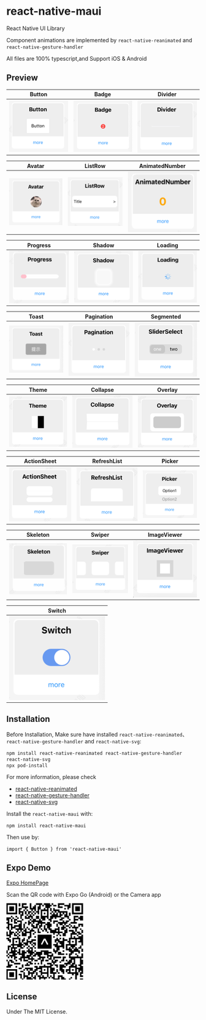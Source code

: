 # react-native-maui

React Native UI Library

Component animations are implemented by `react-native-reanimated` and `react-native-gesture-handler`

All files are 100% typescript,and Support iOS & Android

## Preview

| Button  | Badge  |  Divider  |
| ------------- | ------------- | ------------- | 
| <img src="./screenshoot/Button.png" width="250" />  | <img src="./screenshoot/Badge.png" width="250" />  |  <img src="./screenshoot/Divider.png" width="250" /> |

| Avatar  | ListRow  |  AnimatedNumber  |
| ------------- | ------------- | ------------- | 
| <img src="./screenshoot/Avatar.png" width="250" />  | <img src="./screenshoot/ListRow.png" width="250" />  |  <img src="./screenshoot/AnimatedNumber.gif" width="250" /> |

| Progress  | Shadow  |  Loading  |
| ------------- | ------------- | ------------- | 
| <img src="./screenshoot/Progress.gif" width="250" />  | <img src="./screenshoot/Shadow.png" width="250" />  |  <img src="./screenshoot/Loading.gif" width="250" /> |

| Toast  | Pagination  |  Segmented  |
| ------------- | ------------- | ------------- | 
| <img src="./screenshoot/Toast.png" width="250" />  | <img src="./screenshoot/Pagination.png" width="250" />  |  <img src="./screenshoot/Segmented.png" width="250" /> |

| Theme  | Collapse  |  Overlay  |
| ------------- | ------------- | ------------- | 
| <img src="./screenshoot/Theme.png" width="250" />  | <img src="./screenshoot/Collapse.png" width="250" />   |  <img src="./screenshoot/Overlay.png" width="250" /> |

| ActionSheet  | RefreshList  |  Picker  |
| ------------- | ------------- | ------------- | 
| <img src="./screenshoot/ActionSheet.png" width="250" />  | <img src="./screenshoot/RefreshList.png" width="250" />  |  <img src="./screenshoot/Picker.png" width="250" /> |

| Skeleton  | Swiper  |  ImageViewer  |
| ------------- | ------------- | ------------- | 
| <img src="./screenshoot/Skeleton.gif" width="250" />  | <img src="./screenshoot/Swiper.png" width="250" />  |   <img src="./screenshoot/ImageViewer.png" width="250" /> |

| Switch  |
| ------------- |
| <img src="./screenshoot/Switch.png" width="250" />  |


## Installation

Before Installation, Make sure have installed `react-native-reanimated`、`react-native-gesture-handler` and `react-native-svg`:

```
npm install react-native-reanimated react-native-gesture-handler react-native-svg
npx pod-install
```

For more information, please check 
- [react-native-reanimated](https://github.com/software-mansion/react-native-reanimated)
- [react-native-gesture-handler](https://github.com/software-mansion/react-native-gesture-handler)
- [react-native-svg](https://github.com/react-native-svg/react-native-svg)

Install the `react-native-maui` with:
```
npm install react-native-maui
```

Then use by:
```
import { Button } from 'react-native-maui'
```

## Expo Demo
[Expo HomePage](https://expo.dev/@mah22/react-native-maui-example?serviceType=classic&distribution=expo-go)

Scan the QR code with Expo Go (Android) or the Camera app

<img src="./screenshoot/qrcode.png" width="200" />

## License

Under The MIT License.

